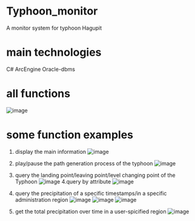 # Typhoon_monitor
A monitor system for typhoon Hagupit
# main technologies
C# ArcEngine Oracle-dbms
# all functions
![image](https://user-images.githubusercontent.com/71375959/200111069-6a9370db-ff97-4407-b679-414ee9e0902b.png)

# some function examples
1. display the main information
![image](https://user-images.githubusercontent.com/71375959/200110808-cc725b5a-e5e4-4cbe-861c-da68f23492d3.png)
2. play/pause the path generation process of the typhoon
![image](https://user-images.githubusercontent.com/71375959/200111167-f1c81766-cec7-4b77-b227-d2be35ffb57d.png)

3. query the landing point/leaving point/level changing point of the Typhoon
![image](https://user-images.githubusercontent.com/71375959/200110625-a157b407-cef3-4e8e-a13b-fe9f48d5db7e.png)
4.query by attribute
![image](https://user-images.githubusercontent.com/71375959/200110880-ecdf44c0-39b8-4c12-be2e-154d0a99979e.png)

2. query the precipitation of a specific timestamps/in a specific administration region
![image](https://user-images.githubusercontent.com/71375959/200110943-3b81b2ec-c8e8-4a12-930e-d0feccb8e27a.png)
![image](https://user-images.githubusercontent.com/71375959/200110948-d21cb07a-4530-4b11-8b03-e844512cca3f.png)
![image](https://user-images.githubusercontent.com/71375959/200110965-92dd0085-9ebd-4061-bc33-9c29486bf5f1.png)
3. get the total precipitation over time in a user-spicified region
![image](https://user-images.githubusercontent.com/71375959/200111020-6161d5d7-607a-4e44-90a4-5c07e4ac5bf3.png)

